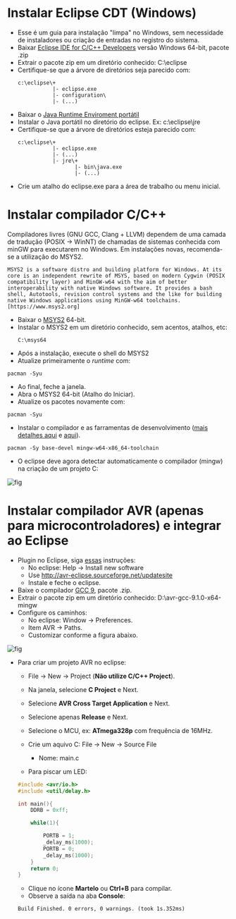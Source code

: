 # Instalar Eclipse CDT (Windows)

- Esse é um guia para instalação "limpa" no Windows, sem necessidade de instaladores ou criação de entradas no registro do sistema.
- Baixar [Eclipse IDE for C/C++ Developers](https://www.eclipse.org/downloads/packages/) versão Windows 64-bit, pacote .zip
- Extrair o pacote zip em um diretório conhecido: C:\eclipse
- Certifique-se que a árvore de diretórios seja parecido com:
    ```
    c:\eclipse\+
               |- eclipse.exe
               |- configuration\
               |- (...)
    ```
- Baixar o [Java Runtime Enviroment portátil](https://portableapps.com/apps/utilities/java_portable_64)
- Instalar o Java portátil no diretório do eclipse. Ex: c:\eclipse\jre
- Certifique-se que a árvore de diretórios esteja parecido com:
    ```
    c:\eclipse\+
               |- eclipse.exe
               |- (...)
               |- jre\+
                      |- bin\java.exe
                      |- (...)
    ```
- Crie um atalho do eclipse.exe para a área de trabalho ou menu inicial.

# Instalar compilador C/C++

Compiladores livres (GNU GCC, Clang + LLVM) dependem de uma camada de tradução (POSIX -> WinNT) de chamadas de sistemas conhecida com minGW para executarem no Windows. Em instalações novas, recomenda-se a utilização do MSYS2.

```MSYS2 is a software distro and building platform for Windows. At its core is an independent rewrite of MSYS, based on modern Cygwin (POSIX compatibility layer) and MinGW-w64 with the aim of better interoperability with native Windows software. It provides a bash shell, Autotools, revision control systems and the like for building native Windows applications using MinGW-w64 toolchains. [https://www.msys2.org]```

- Baixar o [MSYS2](https://www.msys2.org/) 64-bit.
- Instalar o MSYS2 em um diretório conhecido, sem acentos, atalhos, etc:
    ```
    C:\msys64
    ```
- Após a instalação, execute o shell do MSYS2
- Atualize primeiramente o _runtime_ com:
```
pacman -Syu
```
- Ao final, feche a janela.
- Abra o MSYS2 64-bit (Atalho do Iniciar).
- Atualize os pacotes novamente com:
```
pacman -Syu
```
- Instalar o compilador e as farramentas de desenvolvimento ([mais detalhes aqui](https://www.devdungeon.com/content/install-gcc-compiler-windows-msys2-cc) e [aqui](https://www.devdungeon.com/content/how-setup-gcc-msys2-eclipse-windows-c-development)).
```
pacman -Sy base-devel mingw-w64-x86_64-toolchain
```
- O eclipse deve agora detectar automaticamente o compilador (mingw) na criação de um projeto C:

![fig](./imgs/eclipse_00.png)

# Instalar compilador AVR (apenas para microcontroladores) e integrar ao Eclipse

- Plugin no Eclipse, siga  [essas](http://avr-eclipse.sourceforge.net/wiki/index.php/Plugin_Download) instruções:
    - No eclipse: Help -> Install new software
    - Use http://avr-eclipse.sourceforge.net/updatesite
    - Instale e feche o eclipse.
- Baixe o compilador [GCC 9](http://blog.zakkemble.net/avr-gcc-builds/), pacote .zip.
- Extrair o pacote zip em um diretório conhecido: D:\avr-gcc-9.1.0-x64-mingw
- Configure os caminhos:
    - No eclipse: Window -> Preferences.
    - Item AVR -> Paths.
    - Customizar conforme a figura abaixo.

![fig](./imgs/eclipse_01.png)

- Para criar um projeto AVR no eclipse:
    - File -> New -> Project (__Não utilize C/C++ Project__).
    - Na janela, selecione __C Project__ e Next.
    - Selecione __AVR Cross Target Application__ e Next.
    - Selecione apenas __Release__ e Next.
    - Selecione o MCU, ex: __ATmega328p__ com frequência de 16MHz.
    - Crie um aquivo C: File -> New -> Source File
        - Nome: main.c

    - Para piscar um LED:

    ```C
    #include <avr/io.h>
    #include <util/delay.h>

    int main(){
        DDRB = 0xff;

        while(1){

            PORTB = 1;
            _delay_ms(1000);
            PORTB = 0;
            _delay_ms(1000);
        }
        return 0;
    }
    ```
    - Clique no ícone __Martelo__ ou __Ctrl+B__ para compilar.
    - Observe a saída na aba __Console__:
    ```
    Build Finished. 0 errors, 0 warnings. (took 1s.352ms)
    ```
